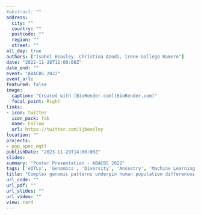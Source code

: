 ```yaml
---
#abstract: ""
address:
  city: ""
  country: ""
  postcode: ""
  region: ""
  street: ""
all_day: true
authors: ["Isobel Beasley, Christina Azodi, Irene Gallego Romero"]
date: "2022-11-28T12:00:00Z"
date_end: ""
event: "ABACBS 2022"
event_url: 
featured: false
image: 
  caption: "Created with [BioRender.com](BioRender.com)"
  focal_point: Right
links:
- icon: twitter
  icon_pack: fab
  name: Follow
  url: https://twitter.com/ijbeasley
location: ""
projects: 
- pop_spec_eqtl
publishDate: "2023-11-29T14:00:00Z"
slides: 
summary: "Poster Presentation - ABACBS 2022"
tags: ['eQTLs', 'Genomics', 'Diversity', 'Ancestry', 'Machine Learning']
title: "Complex genomic patterns underpin human population differences in expression quantitative trait loci (eQTLs)"
url_code: ""
url_pdf: ""
url_slides: ""
url_video: ""
view: card
---
```

